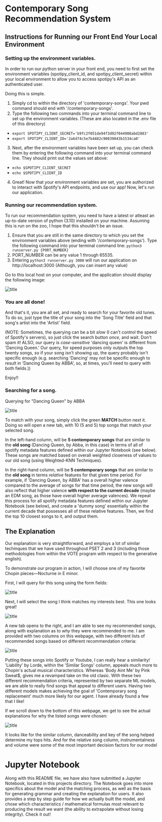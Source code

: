 # Contemporary Song Recommendation System

## Instructions for Running our Front End Your Local Environment

### Setting up the environment variables.

In order to run our python server in your front end, you need to first set the environment variables (spotipy_client_id, and spotipy_client_secret) within your local environment to allow you to access spotipy's API as an authenticated user.

Doing this is simple.

1. Simply cd to within the directory of 'contemporary-songs'. Your pwd command should end with '/contemporary-songs'.
2. Type the following two commands into your terminal command line to set up the environment variables. (These are also located in the .env file of this directory)
- ```export SPOTIPY_CLIENT_SECRET='b9fc2f051de94f3d92f044908abd2883'``` 
- ```export SPOTIPY_CLIENT_ID='2a6d74c5e7b4482c90839043b1534ca0'```
3. Next, after the environment variables have been set up, you can check them by entering the following command into your terminal command line. They should print out the values set above:
- ```echo $SPOTIPY_CLIENT_SECRET```
- ```echo $SPOTIPY_CLIENT_ID```
4. Great! Now that your environment variables are set, you are authorized to interact with Spotify's API endpoints, and use our app! Now, let's run our application.

### Running our recommendation system.

To run our recommendation system, you need to have a latest or atleast an up-to-date version of python (3.10) installed on your machine. Assuming this is run on the zoo, I hope that this shouldn't be an issue.

1. Ensure that you are still in the same directory to which you set the environment variables above (ending with '/contemporary-songs'). Type the following command into your terminal command line:
```python3 runserver.py {PORT_NUMBER}```
2. PORT_NUMBER can be any value 1 through 65535.
3. Entering ```python3 runserver.py 3000``` will run our application on http://localhost:3000 (Although, you can insert any value)

Go to this local host on your computer, and the application should display the following image:

![title](Images/homepage.png)

### You are all done!

And that's it, you are all set, and ready to search for your favorite old tunes.
To do so, just type the title of your song into the 'Song Title' field and that song's artist into the 'Artist' field.

(NOTE: Sometimes, the querying can be a bit *slow* (I can't control the speed of Spotify's servers), so just click the search button *once*, and wait. Don't spam it! ALSO, our query is *case-sensitive* 'dancing queen' is different from 'Dancing Queen.' Our query, for speed purposes only outputs the top twenty songs, so if your song isn't showing up, the query probably isn't specific enough (e.g. searching 'Dancing' may not be specific enough to result in 'Dancing Queen by ABBA', so, at times, you'll need to query with both fields.))

Enjoy!!

### Searching for a song.

Querying for "Dancing Queen" by ABBA

![title](Images/abba.png)

To match with your song, simply click the green **MATCH** button next it. Doing so will open a new tab, with 10 (5 and 5) top songs that match your selected song.

In the left-hand column, will be **5 contemporary songs** that are similar to the **old song** (Dancing Queen, by Abba, in this case) in terms of all of spotify metadata features defined within our Jupyter Notebook (see below). These songs are matched based on overall weighted closeness of values to our old song (using Weighted-KNN Techniques).

In the right-hand column, will be **5 contemporary songs** that are similar to the **old song** in terms *relative* features for that given time period. For example, if 'Dancing Queen, by ABBA' has a overall higher valence compared to the average of songs for that time period, the new songs will also reflect that higher valence **with respect to the current decade** (maybe an EDM song, as those have overall higher average valences). We repeat this process for all spotify metadata features defined within our Jupyter Notebook (see below), and create a 'dummy song' essentially within the current decade that possesses all of these relative features. Then, we find the top 10 closest songs to it, and output them.

## The Explanation 

Our explanation is very straightforward, and employs a lot of similar techinques that we have used throughout PSET 2 and 3 (including those methodologies from within the VOTE program with respect to the generative english). 

To demonstrate our program in action, I will choose one of my favorite Chopin pieces—Nocturne in E minor.

First, I will query for this song using the form fields:

![title](Images/chopin.png)

Next, I will select the song I think matches my interests best. This one looks great!

![title](Images/match.png)

A new tab opens to the right, and I am able to see my recommended songs, along with explanation as to *why* they were recommended to me. I am provided with two columns on this webpage, with two different lists of recommended songs based on different recommendation criteria:

![title](Images/chopin_rec.jpeg)

Putting these songs into Spotify or Youtube, I can really hear a similarity! 'Liability' by Lorde, within the 'Similar Songs' column, appeals much more to Chopin's actual musical characteristics. Whereas 'Body Aint Me' by Pink Sweat$, gives me a revamped take on the old clasic. With these two different recommendation criteria, represented by two separate ML models, we are able to really find songs that appeal to different users. Having two different models makes achieving the goal of 'Contemporary song replacement' much more likely for our agent. I have already found a few that I like!

If we scroll down to the bottom of this webpage, we get to see the actual explanations for why the listed songs were chosen:

![title](Images/explanations.jpeg)

It looks like for the similar column, danceability and key of the song helped determine my tops hits. And for the relative song column, instrumentalness and volume were some of the most important decision factors for our model

# Jupyter Notebook

Along with this README file, we have also have submitted a Jupyter Notebook, located in this projects directory. The Notebook goes into more specifics about the model and the matching process, as well as the basis for generating grammar and creating the explanation for users. It also provides a step by step guide for how we actually built the model, and chose which characteristics / mathematical formulas most relevant to producing the result we want (the ability to extrapolate without losing integrity). Check it out!